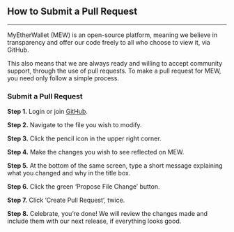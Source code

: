 ## How to Submit a Pull Request
***

MyEtherWallet (MEW) is an open-source platform, meaning we believe in transparency and offer our code freely to all who choose to view it, via GitHub. 

This also means that we are always ready and willing to accept community support, through the use of pull requests. To make a pull request for MEW, you need only follow a simple process.



### Submit a Pull Request

**Step 1.** Login or join [GitHub](https://github.com/MyEtherWallet). 

**Step 2.** Navigate to the file you wish to modify.

**Step 3.** Click the pencil icon in the upper right corner.

**Step 4.** Make the changes you wish to see reflected on MEW.

**Step 5.** At the bottom of the same screen, type a short message explaining what you changed and why in the title box. 

**Step 6.** Click the green ‘Propose File Change’ button.

**Step 7.** Click ‘Create Pull Request’, twice.

**Step 8.** Celebrate, you’re done! We will review the changes made and include them with our next release, if everything looks good.
